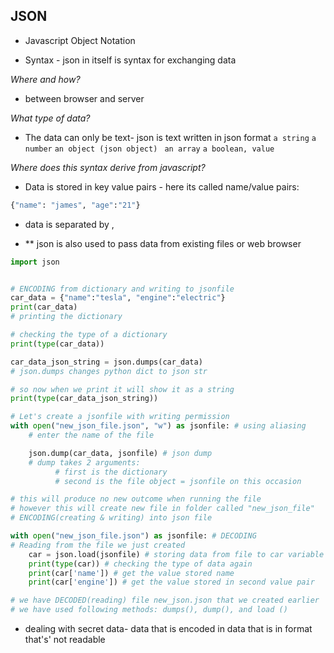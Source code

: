 ## JSON
- Javascript Object Notation

- Syntax - json in itself is syntax for exchanging data 

_Where and how?_

- between browser and server

_What type of data?_

- The data can only be text- json is text written in json format 
`a string`
`a number` 
`an object (json object)`
` an array`
`a boolean, value`

_Where does this syntax derive from javascript?_
- Data is stored in key value pairs - here its called name/value pairs:

```python
{"name": "james", "age":"21"}
```
- data is separated by , 

- ** json is also used to pass data from existing files or web browser

```python
import json


# ENCODING from dictionary and writing to jsonfile
car_data = {"name":"tesla", "engine":"electric"}
print(car_data)
# printing the dictionary

# checking the type of a dictionary
print(type(car_data))

car_data_json_string = json.dumps(car_data)
# json.dumps changes python dict to json str

# so now when we print it will show it as a string
print(type(car_data_json_string))

# Let's create a jsonfile with writing permission
with open("new_json_file.json", "w") as jsonfile: # using aliasing
    # enter the name of the file

    json.dump(car_data, jsonfile) # json dump
    # dump takes 2 arguments:
          # first is the dictionary
          # second is the file object = jsonfile on this occasion

# this will produce no new outcome when running the file
# however this will create new file in folder called "new_json_file"
# ENCODING(creating & writing) into json file

with open("new_json_file.json") as jsonfile: # DECODING
# Reading from the file we just created
    car = json.load(jsonfile) # storing data from file to car variable
    print(type(car)) # checking the type of data again
    print(car['name']) # get the value stored name
    print(car['engine']) # get the value stored in second value pair

# we have DECODED(reading) file new_json.json that we created earlier
# we have used following methods: dumps(), dump(), and load ()
```
 
* dealing with secret data- data that is encoded in data that is in format that's' not readable